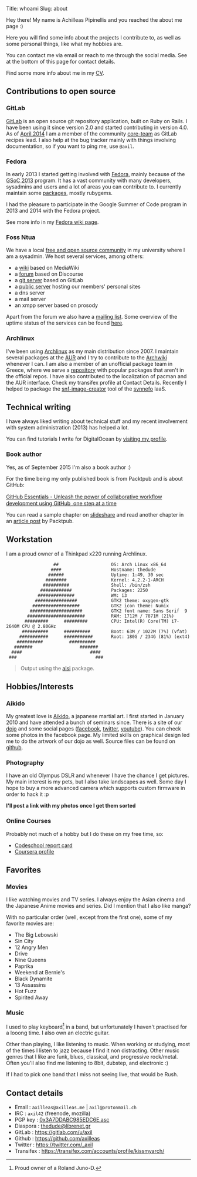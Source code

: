 Title: whoami
Slug: about

Hey there! My name is Achilleas Pipinellis and you reached the about me page :)

Here you will find some info about the projects I contribute to, as well as
some personal things, like what my hobbies are.

You can contact me via email or reach to me through the social media. See at
the bottom of this page for contact details.

Find some more info about me in my [CV]({filename}/files/CV_Achilleas_Pipinellis.pdf).

## Contributions to open source

### GitLab
[GitLab][gl-site] is an open source git repository application, built on
Ruby on Rails. I have been using it since version 2.0 and started
contributing in version 4.0.
As of [April 2014][twitter-ann] I am a member of the community [core-team][]
as GitLab recipes lead. I also help at the bug tracker mainly with things
involving documentation, so if you want to ping me, use `@axil`.

### Fedora
In early 2013 I started getting involved with [Fedora][], mainly because
of the [GSoC 2013](|filename|/posts/en/2013-04-07-bringing-gitlab-to-fedora.md) program.
It has a vast community with many developers, sysadmins and users and a lot
of areas you can contribute to.
I currently maintain some [packages][fedora-pkgdb], mostly rubygems.

I had the pleasure to participate in the Google Summer of Code program
in 2013 and 2014 with the Fedora project.

See more info in my [Fedora wiki page][].

### Foss Ntua
We have a local [free and open source community][foss] in my university
where I am a sysadmin. We host several services, among others:

  - a [wiki][] based on MediaWiki
  - a [forum][] based on Discourse
  - a [git server][] based on GitLab
  - a [public server][animal] hosting our members' personal sites
  - a dns server
  - a mail server
  - an xmpp server based on prosody

Apart from the forum we also have a [mailing list][].
Some overview of the uptime status of the services can be found [here][upscuits].

### Archlinux
I've been using [Archlinux][] as my main distribution since 2007.
I maintain several packages at the [AUR][] and I try to contribute to the
[Archwiki][] whenever I can. I am also a member of an unofficial package
team in Greece, where we serve a [repository][archlinuxgr] with popular packages that
aren't in the official repos. I have also contributed to the localization
of pacman and the AUR interface. Check my transifex profile at Contact Details.
Recently I helped to package the [snf-image-creator][snf-arch] tool of
the [synnefo][] IaaS.

## Technical writing

I have always liked writing about technical stuff and my recent involvement
with system administration (2013) has helped a lot.

You can find tutorials I write for DigitalOcean by [visiting my profile][dopro].

### Book author

Yes, as of September 2015 I'm also a book author :)

For the time being my only published book is from Packtpub and is about GitHub:

[GitHub Essentials - Unleash the power of collaborative workﬂow development using GitHub, one step at a time][ghebook]

You can read a sample chapter on [slideshare][ghebook-sl] and read another
chapter in an [article post][ghebook-post] by Packtpub.

## Workstation

I am a proud owner of a Thinkpad x220 running Archlinux.

```
                  ##                    OS: Arch Linux x86_64
                 ####                   Hostname: thedude
                ######                  Uptime: 1:49, 30 sec
               ########                 Kernel: 4.2.2-1-ARCH
              ##########                Shell: /bin/zsh
             ############               Packages: 2250
            ##############              WM: i3
           ################             GTK2 theme: oxygen-gtk
          ##################            GTK2 icon theme: Numix
         ####################           GTK2 font name: Sans Serif  9
        ######################          RAM: 1712M / 7871M (21%)
       #########      #########         CPU: Intel(R) Core(TM) i7-2640M CPU @ 2.80GHz
      ##########      ##########        Boot: 63M / 1022M (7%) (vfat)
     ###########      ###########       Root: 180G / 234G (81%) (ext4)
    ##########          ##########
   #######                  #######
  ####                          ####
 ###                              ###

```

> Output using the [alsi][] package.

## Hobbies/Interests

### Aikido
My greatest love is [Aikido][], a japanese martial art. I first started in
January 2010 and have attended a bunch of seminars since. There is a
site of our [dojo][tokaidogr] and some social pages ([facebook][fb-tok],
[twitter][twit-tok], [youtube][yt-tok]). You can check some photos in the
facebook page. My limited skills on graphical design led me to do the artwork of
our dojo as well. Source files can be found on [github][tokaido-artwork].

### Photography
I have an old Olympus DSLR and whenever I have the chance I get pictures.
My main interest is my pets, but I also take landscapes as well. Some day
I hope to buy a more advanced camera which supports custom firmware in
order to hack it :p

**I'll post a link with my photos once I get them sorted**

### Online Courses

Probably not much of a hobby but I do these on my free time, so:

- [Codeschool report card][codeschool]
- [Coursera profile][coursera]

## Favorites

### Movies

I like watching movies and TV series. I always enjoy the Asian cinema and
the Japanese Anime movies and series. Did I mention that I also like manga?

With no particular order (well, except from the first one), some of my
favorite movies are:

  - The Big Lebowski
  - Sin City
  - 12 Angry Men
  - Drive
  - Nine Queens
  - Paprika
  - Weekend at Bernie's
  - Black Dynamite
  - 13 Assassins
  - Hot Fuzz
  - Spirited Away

### Music

I used to play keyboard[^keyboard] in a band, but unfortunately I haven't
practised for a looong time. I also own an electric guitar.

Other than playing, I like listening to music. When working or studying,
most of the times I listen to jazz because I find it non distracting.
Other music genres that I like are funk, blues, classical, and progressive rock/metal.
Often you'll also find me listening to 8bit, dubstep, and electronic :)

If I had to pick one band that I miss not seeing live, that would be Rush.

## Contact details
- Email       : `axilleas@axilleas.me` | `axil@protonmail.ch`
- IRC         : `axil42` (freenode, mozilla)
- PGP key     : [0x3A7DDABC985EDC6E.asc]({filename}/files/0x3A7DDABC985EDC6E.asc)
- Diaspora    : [thedude@librenet.gr](https://librenet.gr/people/089b758047580132f8c70093634e36ae)
- GitLab      : <https://gitlab.com/u/axil>
- Github      : <https://github.com/axilleas>
- Twitter     : <https://twitter.com/_axil>
- Transifex   : <https://transifex.com/accounts/profile/kissmyarch/>

[^keyboard]: Proud owner of a Roland Juno-D.

[codeschool]: http://www.codeschool.com/users/axil
[coursera]: https://www.coursera.org/user/i/e06596beaed7e29b9557eb5c2bb94b73
[snf-arch]: http://www.synnefo.org/docs/snf-image-creator/latest/install.html#arch-linux
[semfe]: http://semfe.ntua.gr "School of Applied Mathematical and Physical Sciences"
[ntua]: http://ntua.gr "National Technical University of Athens"
[foss]: https://foss.ntua.gr
[wiki]: https://foss.ntua.gr/wiki
[forum]: https://talk.foss.ntua.gr/
[git server]: https://git.foss.ntua.gr/
[upscuits]: https://fossuptime.herokuapp.com/
[mailing list]: https://lists.ntua.gr/mailman/listinfo/foss-general
[animal]: https://animal.foss.ntua.gr
[animal-axil]: https://animal.foss.ntua.gr/~axil
[Archlinux]: https://archlinux.org
[AUR]: https://aur.archlinux.org/packages/?SeB=m&K=axil42 "Packages I maintain at Arch User Repository"
[Archwiki]: https://wiki.archlinux.org/index.php/Special:Contributions/Maevius "My contributions to the Archwiki"
[archlinuxgr]: http://archlinuxgr.tiven.org/archlinux/
[Fedora]: http://fedoraproject.org
[fedora-pkgdb]: https://admin.fedoraproject.org/pkgdb/packager/axilleas/ "My packages at Fedora"
[Aikido]: https://en.wikipedia.org/wiki/Aikido "Aikido at Wikipedia"
[tokaidogr]: https://tokaido.gr "Aikido Tokaido Dojo"
[fb-tok]: https://facebook.com/tokaidogr
[twit-tok]: https://twitter.com/tokaidogr
[yt-tok]: https://youtube.com/tokaidogr
[tokaido-photos]: https://www.facebook.com/tokaidogr/photos_stream
[tokaido-artwork]: https://github.com/tokaidogr/artwork
[synnefo]: http://www.synnefo.org/
[gl-site]: https://about.gitlab.com/blog/ "GitLab home page"
[core-team]: https://about.gitlab.com/core-team/ "GitLab core-team"
[Fedora wiki page]: https://fedoraproject.org/wiki/User:Axilleas
[twitter-ann]: https://twitter.com/gitlab/status/453461777821736960 "GitLab twitter announcement of me joining the core team"
[dopro]: https://www.digitalocean.com/community/users/thedude?primary_filter=tutorials "DigitalOcean tutorials"
[ghebook]: https://www.packtpub.com/application-development/github-essentials "My book 'GitHub Essentials' by Packtpub"
[ghebook-sl]: http://www.slideshare.net/Products123/github-essentials-sample-chapter "Free sample chapter for 'GitHub Essentials' book"
[ghebook-post]: https://www.packtpub.com/books/content/collaboration-using-github-workflow "Article on Collaboration using the GitHub workflow"
[alsi]: https://aur.archlinux.org/packages/alsi/ "A configurable system information tool for Arch Linux"
